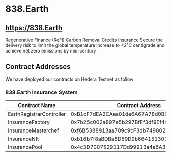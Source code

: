 # 838.Earth

## https://838.Earth

Regenerative Finance (ReFi)
Carbon Removal Credits Insurance
Secure the delivery risk to limit the global temperature increase to <2°C centigrade and achieve net zero emissions by mid-century

## Contract Addresses

We have deployed our contracts on Hedera Testnet as follow

### 838.Earth Insurance System

| Contract Name            | Contract Address                           |
|--------------------------|--------------------------------------------|
| EarthRegistrarController | 0xB1cF7dEA2CAaa01de6A67A78d0BEE06C8d20a0bD |
| InsuranceFactory         | 0x7b25c002a897e5b297BfFf3df9Ef4aADAe89894e |
| InsuranceMasterchef      | 0xf6B5388913aa709c9cF3db74980250a500C3b925 |
| InsuranceNft             | 0xb16b7f8aBDBa8D59D9b6641513035F4351042f8D |
| InsurancePool            | 0x4c3D7007529117Dd99913a4e6A39CdcBD3f1e762 |
